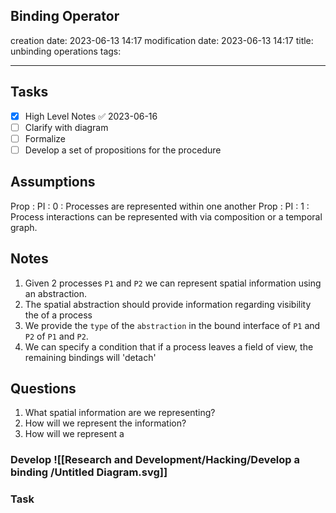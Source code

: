 ## Binding Operator

creation date:		2023-06-13 14:17
modification date:	2023-06-13 14:17
title: 				 unbinding operations
tags:

---
## Tasks
- [x] High Level Notes ✅ 2023-06-16
- [ ] Clarify with diagram
- [ ] Formalize
- [ ] Develop a set of propositions for the procedure

## Assumptions
Prop : PI : 0 : Processes are represented within one another
Prop : PI : 1 : Process  interactions can be represented with via composition or a temporal graph.

## Notes
1. Given 2 processes `P1` and `P2` we can represent spatial information using an abstraction.
2. The spatial abstraction should provide information regarding visibility the of a process
3. We provide the `type` of the `abstraction` in the bound interface of `P1` and `P2` of `P1` and `P2`. 
4. We can specify a condition that if a process leaves a field of view, the remaining bindings will 'detach'

## Questions
1. What spatial information are we representing?
2. How will we represent the information?
4. How will we represent a 

### Develop ![[Research and Development/Hacking/Develop a binding /Untitled Diagram.svg]] 
### Task
